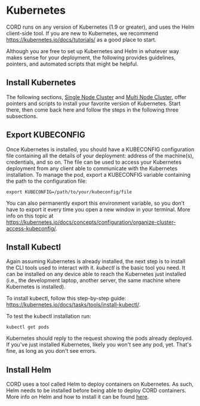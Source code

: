 # Kubernetes

CORD runs on any version of Kubernetes (1.9 or greater), and uses the
Helm client-side tool. If you are new to Kubernetes, we recommend
<https://kubernetes.io/docs/tutorials/> as a good place to start.

Although you are free to set up Kubernetes and Helm in whatever way makes
sense for your deployment, the following provides guidelines, pointers, and
automated scripts that might be helpful.

## Install Kubernetes

The following sections, [Single Node Cluster](k8s-single-node.md) and [Multi Node Cluster](k8s-multi-node.md), offer pointers and scripts to install your favorite
version of Kubernetes. Start there, then come back here and follow the
steps in the following three subsections.

## Export KUBECONFIG

Once Kubernetes is installed, you should have a KUBECONFIG configuration file containing all the details of your deployment: address of the machine(s),
credentials, and so on. The file can be used to access your Kubernetes deployment
from any client able to communicate with the Kubernetes installation. To manage
the pod, export a KUBECONFIG variable containing the path to the configuration
file:

```shell
export KUBECONFIG=/path/to/your/kubeconfig/file
```

You can also permanently export this environment variable, so you don’t have to
export it every time you open a new window in your terminal. More info on this
topic at
<https://kubernetes.io/docs/concepts/configuration/organize-cluster-access-kubeconfig/>.

## Install Kubectl

Again assuming Kubernetes is already installed, the next step is to
install the CLI tools used to interact with it. *kubectl* is the basic tool
you need. It can be installed on any device able to reach the Kubernetes
just installed (i.e., the development laptop, another server, the same machine
where Kubernetes is installed).

To install kubectl, follow this step-by-step guide: <https://kubernetes.io/docs/tasks/tools/install-kubectl/>.

To test the kubectl installation run:

```shell
kubectl get pods
```

Kubernetes should reply to the request showing the pods already deployed.
If you've just installed Kubernetes, likely you won't see any pod, yet.
That's fine, as long as you don't see errors.

## Install Helm

CORD uses a tool called Helm to deploy containers on Kubernetes.
As such, Helm needs to be installed before being able to deploy CORD containers.
More info on Helm and how to install it can be found [here](helm.md).
